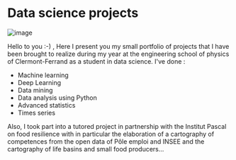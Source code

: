 # Data science projects

![image](https://user-images.githubusercontent.com/104137166/192778751-9dd12b70-6b30-4fa6-a28c-7685415c7c64.png)

Hello to you :-) , 
Here I present you my small portfolio of projects that I have been brought to realize during my year at the engineering school of physics of Clermont-Ferrand as a student in data science. I've done :
* Machine learning
* Deep Learning
* Data mining
* Data analysis using Python
* Advanced statistics
* Times series

Also, I took part into a tutored project in partnership with the Institut Pascal on food resilience with in particular the elaboration of a cartography of competences from the open data of Pôle emploi and INSEE and the cartography of life basins and small food producers...


 
